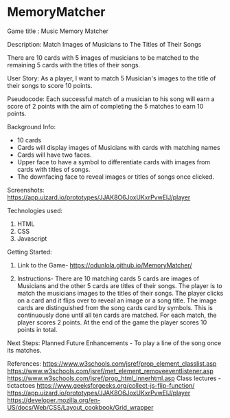 # MemoryMatcher
 Game title : Music Memory Matcher


Description: Match Images of Musicians to The Titles of Their Songs

There are 10 cards with 5 images of musicians to be matched to the remaining 5 cards with the titles of their songs.

User Story: 
As a player, I want to match 5 Musician's images to the title of their songs to score 10 points.

Pseudocode:
 Each successful match of a musician to his song will earn a score of 2 points with the aim of completing the 5 matches to earn 10 points.

Background Info:
- 10 cards
- Cards will display images of Musicians with cards with matching names
- Cards will have two faces. 
- Upper face to have a symbol to differentiate cards with images from cards with titles of songs. 
- The downfacing face to reveal images or titles of songs once clicked.


Screenshots:
https://app.uizard.io/prototypes/JJAK8O6JoxUKxrPvwElJ/player


Technologies used:
1. HTML
2. CSS
3. Javascript

Getting Started:
1. Link to the Game- https://odunlola.github.io/MemoryMatcher/

2. Instructions-
There are 10 matching cards
5 cards are images of Musicians and the other 5 cards are titles of their songs.
The player is to match the musicians images to the titles of their songs.
The player clicks on a card and it flips over to reveal an image or a song title.
The image cards are distinguished from the song cards card by symbols.
This is continuously done until all ten cards are matched.
For each match, the player scores 2 points.
At the end of the game the player scores 10 points in total.


Next Steps: Planned Future Enhancements -
To play a line of the song once its matches.

References:
https://www.w3schools.com/jsref/prop_element_classlist.asp
https://www.w3schools.com/jsref/met_element_removeeventlistener.asp
https://www.w3schools.com/jsref/prop_html_innerhtml.asp
Class lectures - tictactoes
https://www.geeksforgeeks.org/collect-js-flip-function/
https://app.uizard.io/prototypes/JJAK8O6JoxUKxrPvwElJ/player
https://developer.mozilla.org/en-US/docs/Web/CSS/Layout_cookbook/Grid_wrapper



